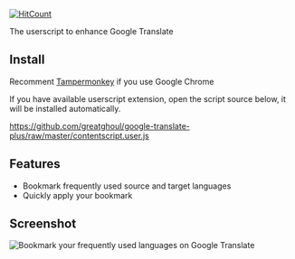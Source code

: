 [![HitCount](http://hits.dwyl.io/greatghoul/google-translate-plus.svg)](http://hits.dwyl.io/greatghoul/google-translate-plus)

The userscript to enhance Google Translate

## Install

Recomment [Tampermonkey] if you use Google Chrome 

If you have available userscript extension, open the script source below, it will be installed automatically.

https://github.com/greatghoul/google-translate-plus/raw/master/contentscript.user.js

## Features

- Bookmark frequently used source and target languages
- Quickly apply your bookmark

## Screenshot

![Bookmark your frequently used languages on Google Translate](https://i.imgur.com/Ff78TBM.png)

[Tampermonkey]: https://chrome.google.com/webstore/detail/dhdgffkkebhmkfjojejmpbldmpobfkfo "Install Tampermonkey from Chrome Web Store"
